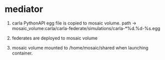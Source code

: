 # mediator

1. carla PythonAPI egg file is copied to mosaic volume. path -> mosaic_volume:carla/carla-federate/simulations/carla-*%d.%d-%s.egg

2. federates are deployed to mosaic volume

3. mosaic volume mounted to /home/mosaic/shared when launching container.
